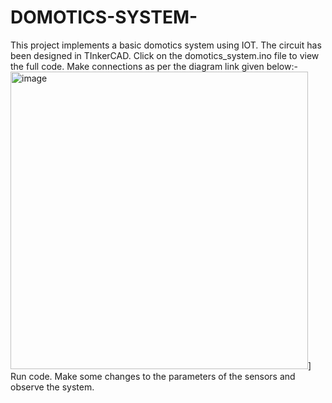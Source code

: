 # DOMOTICS-SYSTEM-
This project implements a basic domotics system using IOT. The circuit has been designed in TInkerCAD. 
Click on the domotics_system.ino file to view the full code.
Make connections as per the diagram link given below:-
<img width="476" alt="image" src="https://user-images.githubusercontent.com/128814540/234818455-ce2fe229-956b-4bdf-ba8f-a27cb7a74619.png">]
Run code.
Make some changes to the parameters of the sensors and observe the system.
